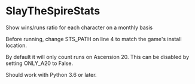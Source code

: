 # SlayTheSpireStats
Show wins/runs ratio for each character on a monthly basis

Before running, change STS_PATH on line 4 to match the game's install location.

By default it will only count runs on Ascension 20. This can be disabled by setting ONLY_A20 to False.

Should work with Python 3.6 or later.
